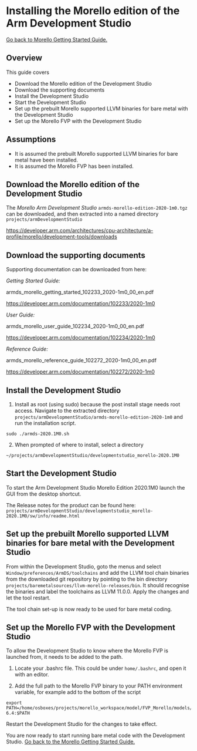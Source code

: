 # Installing the Morello edition of the Arm Development Studio
 [Go back to Morello Getting Started Guide.](./../../../morello-getting-started.md)

 ## Overview

 This guide covers
 * Download the Morello edition of the Development Studio
 * Download the supporting documents
 * Install the Development Studio
 * Start the Development Studio
 * Set up the prebuilt Morello supported LLVM binaries for bare metal with the Development Studio
 * Set up the Morello FVP with the Development Studio

 ## Assumptions
* It is assumed the prebuilt Morello supported LLVM binaries for bare metal have been installed.
* It is assumed the Morello FVP has been installed.

## Download the Morello edition of the Development Studio
The *Morello Arm Development Studio* `armds-morello-edition-2020-1m0.tgz` can be downloaded, and then extracted into a named directory `projects/armDevelopmentStudio`

https://developer.arm.com/architectures/cpu-architecture/a-profile/morello/development-tools/downloads 

## Download the supporting documents
Supporting documentation can be downloaded from here:

*Getting Started Guide:*

armds_morello_getting_started_102233_2020-1m0_00_en.pdf

https://developer.arm.com/documentation/102233/2020-1m0 

*User Guide:*

armds_morello_user_guide_102234_2020-1m0_00_en.pdf

https://developer.arm.com/documentation/102234/2020-1m0 

*Reference Guide:*

armds_morello_reference_guide_102272_2020-1m0_00_en.pdf

https://developer.arm.com/documentation/102272/2020-1m0 

## Install the Development Studio
1. Install as root (using sudo) because the post install stage needs root access. Navigate to the extracted directory `projects/armDevelopmentStudio/armds-morello-edition-2020-1m0` and run the installation script.
```
sudo ./armds-2020.1M0.sh
```
2. When prompted of where to install, select a directory
```
~/projects/armDevelopmentStudio/developmentstudio_morello-2020.1M0
```
## Start the Development Studio

To start the Arm Development Studio Morello Edition 2020.1M0 launch the GUI from the desktop shortcut.

The Release notes for the product can be found here: `projects/armDevelopmentStudio/developmentstudio_morello-2020.1M0/sw/info/readme.html`

## Set up the prebuilt Morello supported LLVM binaries for bare metal with the Development Studio

From within the Development Studio, goto the menus and select `Window/preferences/ArmDS/toolchains` and add the LLVM tool chain binaries from the downloaded git repository by pointing to the bin directory `projects/baremetalsources/llvm-morello-releases/bin`. It should recognise the binaries and label the toolchains as LLVM 11.0.0. Apply the changes and let the tool restart.

The tool chain set-up is now ready to be used for bare metal coding.

## Set up the Morello FVP with the Development Studio

To allow the Development Studio to know where the Morello FVP is launched from, it needs to be added to the path.

1. Locate your .bashrc file. This could be under `home/.bashrc`, and open it with an editor.

2. Add the full path to the Morello FVP binary to your PATH environment variable, for example add to the bottom of the script
```
export PATH=/home/osboxes/projects/morello_workspace/model/FVP_Morello/models/Linux64_GCC-6.4:$PATH
```
Restart the Development Studio for the changes to take effect.

You are now ready to start running bare metal code with the Development Studio.  [Go back to the Morello Getting Started Guide.](./../../../morello-getting-started.md)